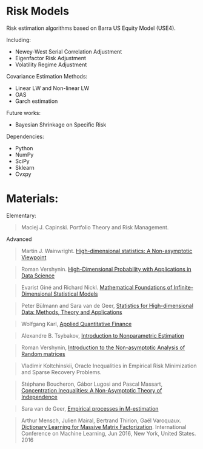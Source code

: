 # Risk Models

Risk estimation algorithms based on Barra US Equity Model (USE4). 

Including:
- Newey-West Serial Correlation Adjustment
- Eigenfactor Risk Adjustment
- Volatility Regime Adjustment

Covariance Estimation Methods:
- Linear LW and Non-linear LW
- OAS
- Garch estimation

Future works:
- Bayesian Shrinkage on Specific Risk

Dependencies:
- Python 
- NumPy 
- SciPy 
- Sklearn
- Cvxpy

# Materials:

Elementary:

>Maciej J. Capinski. Portfolio Theory and Risk Management.

Advanced

>Martin J. Wainwright.
[High-dimensional statistics: A Non-asymptotic Viewpoint](http://www.cambridge.org/cn/academic/subjects/statistics-probability/statistical-theory-and-methods/high-dimensional-statistics-non-asymptotic-viewpoint?format=HB)

>Roman Vershynin.
[High-Dimensional Probability with Applications in Data Science](https://www.cambridge.org/core/books/highdimensional-probability/797C466DA29743D2C8213493BD2D2102)

>Evarist Giné and Richard Nickl.
[Mathematical Foundations of Infinite-Dimensional Statistical Models](https://www.cambridge.org/core/books/mathematical-foundations-of-infinitedimensional-statistical-models/C9731BF27A4CDBDB297404EBF1B7820E)

>Peter Bülmann and Sara van de Geer,
[Statistics for High-dimensional Data: Methods, Theory and Applications](https://www.springer.com/us/book/9783642201912)

>Wolfgang Karl,
[Applied Quantitative Finance](https://link.springer.com/book/10.1007%2F978-3-662-54486-0)

>Alexandre B. Tsybakov,
[Introduction to Nonparametric Estimation](https://link.springer.com/book/10.1007%2Fb13794)

>Roman Vershynin,
[Introduction to the Non-asymptotic Analysis of Random matrices](http://www-personal.umich.edu/~romanv/slides/RMT-course-IHP/RMT-course-IHP.pdf)

>Vladimir Koltchinskii, Oracle Inequalities in Empirical Risk Minimization and Sparse Recovery Problems.

>Stéphane Boucheron, Gábor Lugosi and Pascal Massart,
[Concentration Inequalities: A Non-Asymptotic Theory of Independence](http://www.oxfordscholarship.com/view/10.1093/acprof:oso/9780199535255.001.0001/acprof-9780199535255)

>Sara van de Geer,
[Empirical processes in M-estimation](http://www.stat.math.ethz.ch/~geer/cowlas.pdf)

>Arthur Mensch, Julien Mairal, Bertrand Thirion, Gaël Varoquaux.
[Dictionary Learning for Massive Matrix Factorization](https://hal.archives-ouvertes.fr/hal-01308934v2). International Conference
 on Machine Learning, Jun 2016, New York, United States. 2016
